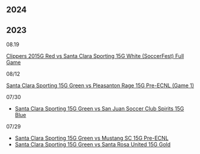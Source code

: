 
## 2024

## 2023

08.19

[Clippers 2015G Red vs Santa Clara Sporting 15G White (SoccerFest) Full Game](https://www.youtube.com/watch?v=YydyI38YWUA)

08/12

[ Santa Clara Sporting 15G Green vs Pleasanton Rage 15G Pre-ECNL (Game 1) ](https://www.youtube.com/watch?v=EV3TOT2lWwQ)

07/30

- [Santa Clara Sporting 15G Green vs San Juan Soccer Club Spirits 15G Blue](https://www.youtube.com/watch?v=gTGprEE0pLo)

07/29

- [Santa Clara Sporting 15G Green vs Mustang SC 15G Pre-ECNL](https://www.youtube.com/watch?v=JG8z_d2uKSg)
- [Santa Clara Sporting 15G Green vs Santa Rosa United 15G Gold](https://www.youtube.com/watch?v=G4JEw2G6NJ8)
